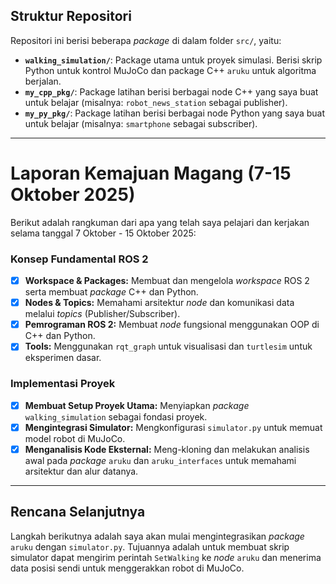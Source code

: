 ## Struktur Repositori

Repositori ini berisi beberapa *package* di dalam folder `src/`, yaitu:

- **`walking_simulation/`**: Package utama untuk proyek simulasi. Berisi skrip Python untuk kontrol MuJoCo dan package C++ `aruku` untuk algoritma berjalan.
- **`my_cpp_pkg/`**: Package latihan berisi berbagai node C++ yang saya buat untuk belajar (misalnya: `robot_news_station` sebagai publisher).
- **`my_py_pkg/`**: Package latihan berisi berbagai node Python yang saya buat untuk belajar (misalnya: `smartphone` sebagai subscriber).

---
# Laporan Kemajuan Magang (7-15 Oktober 2025)

Berikut adalah rangkuman dari apa yang telah saya pelajari dan kerjakan selama tanggal 7 Oktober - 15 Oktober 2025:

### **Konsep Fundamental ROS 2**
- [x] **Workspace & Packages:** Membuat dan mengelola *workspace* ROS 2 serta membuat *package* C++ dan Python.
- [x] **Nodes & Topics:** Memahami arsitektur *node* dan komunikasi data melalui *topics* (Publisher/Subscriber).
- [x] **Pemrograman ROS 2:** Membuat *node* fungsional menggunakan OOP di C++ dan Python.
- [x] **Tools:** Menggunakan `rqt_graph` untuk visualisasi dan `turtlesim` untuk eksperimen dasar.

### **Implementasi Proyek**
- [x] **Membuat Setup Proyek Utama:** Menyiapkan *package* `walking_simulation` sebagai fondasi proyek.
- [x] **Mengintegrasi Simulator:** Mengkonfigurasi `simulator.py` untuk memuat model robot di MuJoCo.
- [x] **Menganalisis Kode Eksternal:** Meng-kloning dan melakukan analisis awal pada *package* `aruku` dan `aruku_interfaces` untuk memahami arsitektur dan alur datanya.

---
## Rencana Selanjutnya

Langkah berikutnya adalah saya akan mulai mengintegrasikan *package* `aruku` dengan `simulator.py`. Tujuannya adalah untuk membuat skrip simulator dapat mengirim perintah `SetWalking` ke *node* `aruku` dan menerima data posisi sendi untuk menggerakkan robot di MuJoCo.
